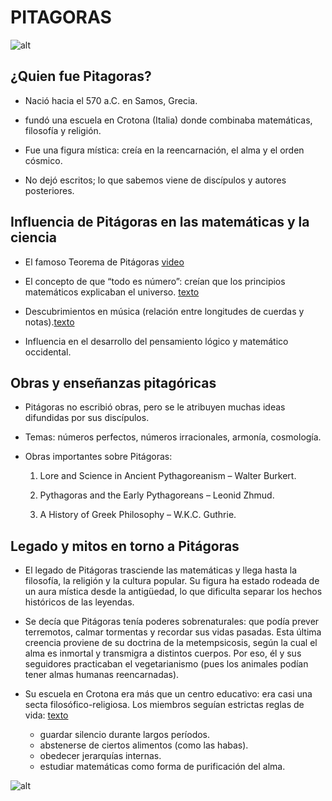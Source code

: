 # PITAGORAS
![alt](https://fotos.perfil.com/2021/11/26/trim/987/555/pitagoras-20211126-1275673.jpg)
## **¿Quien fue Pitagoras?**
 - Nació hacia el 570 a.C. en Samos, Grecia.
 - fundó una escuela en Crotona (Italia) donde combinaba matemáticas, filosofía y religión.
  
  - Fue una figura mística: creía en la reencarnación, el alma y el orden cósmico.
   - No dejó escritos; lo que sabemos viene de discípulos y autores posteriores.
## **Influencia de Pitágoras en las matemáticas y la ciencia**
 - El famoso Teorema de Pitágoras
 [video](https://youtu.be/eTEBvBIz8Ok?si=PBPYV_idpU3XphEH)
 - El concepto de que “todo es número”: creían que los principios matemáticos explicaban el universo.	[texto](https://www.latimes.com/espanol/vida-y-estilo/articulo/2022-01-28/los-numeros-esencia-del-mundo-en-armonia)
 
  - Descubrimientos en música (relación entre longitudes de cuerdas y notas).[texto](https://virtual.uptc.edu.co/ova/estadistica/docs/autores/pag/mat/Pitagoras9.asp.htm)
 - Influencia en el desarrollo del pensamiento lógico y matemático occidental.
  
  
## **Obras y enseñanzas pitagóricas**
 - Pitágoras no escribió obras, pero se le atribuyen muchas ideas difundidas por sus discípulos.
  - Temas: números perfectos, números irracionales, armonía, cosmología.
   - Obras importantes sobre Pitágoras:  
      
       1. Lore and Science in Ancient Pythagoreanism – Walter Burkert.
       
       2. Pythagoras and the Early Pythagoreans – Leonid Zhmud.
       
       3. A History of Greek Philosophy – W.K.C. Guthrie.


## **Legado y mitos en torno a Pitágoras**
 - El legado de Pitágoras trasciende las matemáticas y llega hasta la filosofía, la religión y la cultura popular. Su figura ha estado rodeada de un aura mística desde la antigüedad, lo que dificulta separar los hechos históricos de las leyendas.

 - Se decía que Pitágoras tenía poderes sobrenaturales: que podía prever terremotos, calmar tormentas y recordar sus vidas pasadas. Esta última creencia proviene de su doctrina de la metempsicosis, según la cual el alma es inmortal y transmigra a distintos cuerpos. Por eso, él y sus seguidores practicaban el vegetarianismo (pues los animales podían tener almas humanas reencarnadas).
  - Su escuela en Crotona era más que un centro educativo: era casi una secta filosófico-religiosa. Los miembros seguían estrictas reglas de vida: 	[texto](https://arjephilo.com/2019/10/23/escuela-pitagorica/)

    * guardar silencio durante largos períodos.
    * abstenerse de ciertos alimentos (como las habas).
    * obedecer jerarquías internas.
    * estudiar matemáticas como forma de purificación del alma.

![alt](https://humanidades.com/wp-content/uploads/2018/08/escuela-de-pitagoras-e1577131496505.gif)

